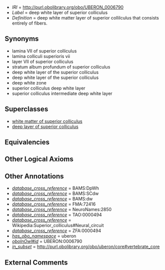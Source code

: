  * *IRI* = http://purl.obolibrary.org/obo/UBERON_0006790
 * *Label* = deep white layer of superior colliculus
 * *Definition* = deep white matter layer of superior collilculus that consists entirely of fibers.

## Synonyms

 * lamina VII of superior colliculus
 * lamina colliculi superioris vii
 * layer VII of superior colliculus
 * stratum album profundum of superior colliculus
 * deep white layer of the superior colliculus
 * deep white layer of the superior colliculus
 * deep white zone
 * superior colliculus deep white layer
 * superior colliculus intermediate deep white layer

## Superclasses

 * [white matter of superior colliculus](../../UBERON/86/UBERON_0006786.md)
 * [deep layer of superior colliculus](../../UBERON/93/UBERON_0006793.md)

## Equivalencies


## Other Logical Axioms


## Other Annotations

 * *[database_cross_reference](../../ef/oboInOwl#hasDbXref.md)* = BAMS:DpWh
 * *[database_cross_reference](../../ef/oboInOwl#hasDbXref.md)* = BAMS:SCdw
 * *[database_cross_reference](../../ef/oboInOwl#hasDbXref.md)* = BAMS:dw
 * *[database_cross_reference](../../ef/oboInOwl#hasDbXref.md)* = FMA:72416
 * *[database_cross_reference](../../ef/oboInOwl#hasDbXref.md)* = NeuroNames:2850
 * *[database_cross_reference](../../ef/oboInOwl#hasDbXref.md)* = TAO:0000494
 * *[database_cross_reference](../../ef/oboInOwl#hasDbXref.md)* = Wikipedia:Superior_colliculus#Neural_circuit
 * *[database_cross_reference](../../ef/oboInOwl#hasDbXref.md)* = ZFA:0000494
 * *[has_obo_namespace](../../ce/oboInOwl#hasOBONamespace.md)* = uberon
 * *[oboInOwl#id](../../id/oboInOwl#id.md)* = UBERON:0006790
 * *[in_subset](../../et/oboInOwl#inSubset.md)* = http://purl.obolibrary.org/obo/uberon/core#vertebrate_core

## External Comments


